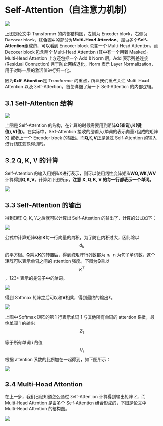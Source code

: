 # Self-Attention（自注意力机制）

![](/assets/llm-transformer-attention1.png)

上图是论文中 Transformer 的内部结构图，左侧为 Encoder block，右侧为 Decoder block。红色圈中的部分为**Multi-Head Attention**，是由多个**Self-Attention**组成的，可以看到 Encoder block 包含一个 Multi-Head Attention，而 Decoder block 包含两个 Multi-Head Attention \(其中有一个用到 Masked\)。Multi-Head Attention 上方还包括一个 Add & Norm 层，Add 表示残差连接 \(Residual Connection\) 用于防止网络退化，Norm 表示 Layer Normalization，用于对每一层的激活值进行归一化。

因为**Self-Attention**是 Transformer 的重点，所以我们重点关注 Multi-Head Attention 以及 Self-Attention，首先详细了解一下 Self-Attention 的内部逻辑。

## 3.1 Self-Attention 结构

![](/assets/llm-transformer-attention2.png)

上图是 Self-Attention 的结构，在计算的时候需要用到矩阵**Q\(查询\),K\(键值\),V\(值\)**。在实际中，Self-Attention 接收的是输入\(单词的表示向量x组成的矩阵X\) 或者上一个 Encoder block 的输出。而**Q,K,V**正是通过 Self-Attention 的输入进行线性变换得到的。

## 3.2 Q, K, V 的计算

Self-Attention 的输入用矩阵X进行表示，则可以使用线性变阵矩阵**WQ,WK,WV**计算得到**Q,K,V**。计算如下图所示，**注意 X, Q, K, V 的每一行都表示一个单词。**

![](/assets/llm-transformer-attention3.png)

## 3.3 Self-Attention 的输出

得到矩阵 Q, K, V之后就可以计算出 Self-Attention 的输出了，计算的公式如下：

![](/assets/llm-transformer-attention4.png)

公式中计算矩阵**Q**和**K**每一行向量的内积，为了防止内积过大，因此除以$$d_k$$的平方根。**Q**乘以**K**的转置后，得到的矩阵行列数都为 n，n 为句子单词数，这个矩阵可以表示单词之间的 attention 强度。下图为**Q**乘以$$K^T$$，1234 表示的是句子中的单词。

![](/assets/llm-transformer-attention5.png)

得到 Softmax 矩阵之后可以和**V**相乘，得到最终的输出**Z**。

![](/assets/llm-transformer-attention6.png)

上图中 Softmax 矩阵的第 1 行表示单词 1 与其他所有单词的 attention 系数，最终单词 1 的输出$$Z_1$$

等于所有单词 i 的值$$V_i$$根据 attention 系数的比例加在一起得到，如下图所示：

![](/assets/llm-transformer-attention7.png)

## 3.4 Multi-Head Attention

在上一步，我们已经知道怎么通过 Self-Attention 计算得到输出矩阵 Z，而 Multi-Head Attention 是由多个 Self-Attention 组合形成的，下图是论文中 Multi-Head Attention 的结构图。

![](/assets/llm-transformer-attention8.png)





